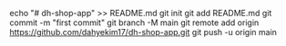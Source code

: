 echo "# dh-shop-app" >> README.md
git init
git add README.md
git commit -m "first commit"
git branch -M main
git remote add origin https://github.com/dahyekim17/dh-shop-app.git
git push -u origin main